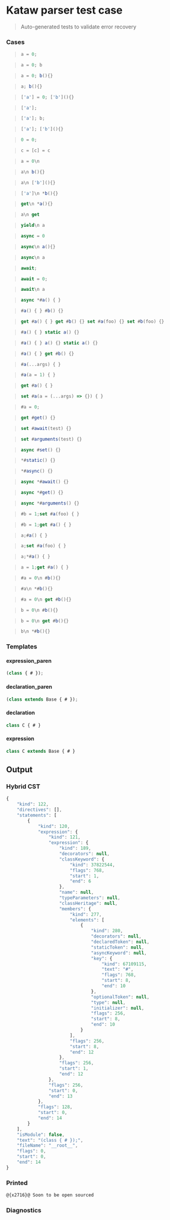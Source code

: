 # Kataw parser test case

> Auto-generated tests to validate error recovery
>

### Cases

> `````js
> a = 0;
> `````

> `````js
> a = 0; b
> `````

> `````js
> a = 0; b(){}
> `````

> `````js
> a; b(){}
> `````

> `````js
> ['a'] = 0; ['b'](){}
> `````

> `````js
> ['a'];
> `````

> `````js
> ['a']; b;
> `````

> `````js
> ['a']; ['b'](){}
> `````

> `````js
> 0 = 0;
> `````

> `````js
> c = [c] = c
> `````

> `````js
> a = 0\n
> `````

> `````js
> a\n b(){}
> `````

> `````js
> a\n ['b'](){}
> `````

> `````js
> ['a']\n *b(){}
> `````

> `````js
> get\n *a(){}
> `````

> `````js
> a\n get
> `````

> `````js
> yield\n a
> `````

> `````js
> async = 0
> `````

> `````js
> async\n a(){}
> `````

> `````js
> async\n a
> `````

> `````js
> await;
> `````

> `````js
> await = 0;
> `````

> `````js
> await\n a
> `````

> `````js
> async *#a() { }
> `````

> `````js
> #a() { } #b() {}
> `````

> `````js
> get #a() { } get #b() {} set #a(foo) {} set #b(foo) {}
> `````

> `````js
> #a() { } static a() {}
> `````

> `````js
> #a() { } a() {} static a() {}
> `````

> `````js
> #a() { } get #b() {}
> `````

> `````js
> #a(...args) { }
> `````

> `````js
> #a(a = 1) { }
> `````

> `````js
> get #a() { }
> `````

> `````js
> set #a(a = (...args) => {}) { }
> `````

> `````js
> #a = 0;
> `````

> `````js
> get #get() {}
> `````

> `````js
> set #await(test) {}
> `````

> `````js
> set #arguments(test) {}
> `````

> `````js
> async #set() {}
> `````

> `````js
> *#static() {}
> `````

> `````js
> *#async() {}
> `````

> `````js
> async *#await() {}
> `````

> `````js
> async *#get() {}
> `````

> `````js
> async *#arguments() {}
> `````

> `````js
> #b = 1;set #a(foo) { }
> `````

> `````js
> #b = 1;get #a() { }
> `````

> `````js
> a;#a() { }
> `````

> `````js
> a;set #a(foo) { }
> `````

> `````js
> a;*#a() { }
> `````

> `````js
> a = 1;get #a() { }
> `````

> `````js
> #a = 0\n #b(){}
> `````

> `````js
> #a\n *#b(){}
> `````

> `````js
> #a = 0\n get #b(){}
> `````

> `````js
> b = 0\n #b(){}
> `````

> `````js
> b = 0\n get #b(){}
> `````

> `````js
> b\n *#b(){}
> `````

### Templates

#### expression_paren

`````js
(class { # });
`````

#### declaration_paren

`````js
(class extends Base { # });
`````

#### declaration

`````js
class C { # }
`````

#### expression

`````js
class C extends Base { # }
`````

## Output

### Hybrid CST

```javascript
{
    "kind": 122,
    "directives": [],
    "statements": [
        {
            "kind": 120,
            "expression": {
                "kind": 121,
                "expression": {
                    "kind": 189,
                    "decorators": null,
                    "classKeyword": {
                        "kind": 37822544,
                        "flags": 768,
                        "start": 1,
                        "end": 6
                    },
                    "name": null,
                    "typeParameters": null,
                    "classHeritage": null,
                    "members": {
                        "kind": 277,
                        "elements": [
                            {
                                "kind": 280,
                                "decorators": null,
                                "declaredToken": null,
                                "staticToken": null,
                                "asyncKeyword": null,
                                "key": {
                                    "kind": 67109115,
                                    "text": "#",
                                    "flags": 768,
                                    "start": 8,
                                    "end": 10
                                },
                                "optionalToken": null,
                                "type": null,
                                "initializer": null,
                                "flags": 256,
                                "start": 8,
                                "end": 10
                            }
                        ],
                        "flags": 256,
                        "start": 8,
                        "end": 12
                    },
                    "flags": 256,
                    "start": 1,
                    "end": 12
                },
                "flags": 256,
                "start": 0,
                "end": 13
            },
            "flags": 128,
            "start": 0,
            "end": 14
        }
    ],
    "isModule": false,
    "text": "(class { # });",
    "fileName": "__root__",
    "flags": 0,
    "start": 0,
    "end": 14
}
```

### Printed

```javascript
@{x2716}@ Soon to be open sourced
```

### Diagnostics

```javascript

```

